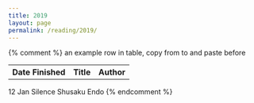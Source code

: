 ```yaml
---
title: 2019
layout: page
permalink: /reading/2019/
---
```


<table>
<tr>
   <th>Date Finished</th>
   <th>Title</th>
   <th>Author</th>
</tr>
{% comment %}
an example row in table, copy from <tr> to </tr> and paste before </table>
<tr>
   <td>12 Jan</td>
   <td>Silence</td>
   <td>Shusaku Endo</td>
</tr>
{% endcomment %}
</table>
